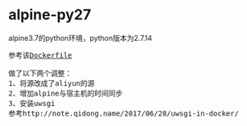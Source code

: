 # alpine-py27
alpine3.7的python环境，python版本为2.7.14
<pre>
参考该<a href="https://github.com/docker-library/python/blob/b1512ead24c6b111506a8d4229134a29da240597/2.7/alpine3.6/Dockerfile">Dockerfile</a>

做了以下两个调整：
1、将源改成了aliyun的源
2、增加alpine与宿主机的时间同步
3、安装uwsgi
参考http://note.qidong.name/2017/06/28/uwsgi-in-docker/
</pre>
